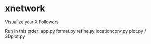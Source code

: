 # xnetwork
Visualize your X Followers

Run in this order: 
app.py 
format.py
refine.py
locationconv.py
plot.py / 3Dplot.py 
